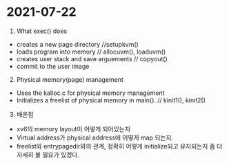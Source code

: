 # 2021-07-22
1. What exec() does
+ creates a new page directory //setupkvm()  
+ loads program into memory // allocuvm(), loaduvm()
+ creates user stack and save arguements // copyout()
+ commit to the user image  

2. Physical memory(page) management
+ Uses the kalloc.c for physical memory management  
+ Initializes a freelist of physical memory in main(). // kinit1(), kinit2()  

3. 배운점  
+ xv6의 memory layout이 어떻게 되어있는지
+ Virtual address가 physical address에 어떻게 map 되는지.
+ freelist와 entrypagedir와의 관계, 정확히 어떻게 initialize되고 유지되는지 좀 더 자세히 볼 필요가 있겠다.  
